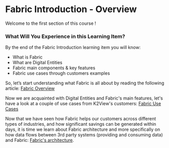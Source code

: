 # Fabric Introduction - Overview

Welcome to the first section of this course !

 

### What Will You Experience in this Learning Item?

By the end of the Fabric Introduction learning item you will know:

- What is Fabric 
- What are Digital Entities
- Fabric main components & key features
- Fabric use cases through customers examples



So, let’s start understanding what Fabric is all about by reading the following article: [Fabric Overview](/articles/01_fabric_overview/01_what%20is%20fabric.md)

Now we are acquainted with Digital Entities and Fabric's main features, let's have a look at a couple of use cases from K2View's customers: [Fabric Use Cases](/academy/Training_Level_1/01_Fabric_Introduction/1_5_Fabric_UseCases.md)



Now that we have seen how Fabric helps our customers across different types of industries, and how significant savings can be generated within days, it is time we learn about Fabric architecture and more specifically on how data flows between 3rd party systems (providing and consuming data) and Fabric: [Fabric's architecture](/academy/Training_Level_1/02_Fabric_Architecture/2_1_FabricArchitectureOverview.md).

